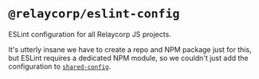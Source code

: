 # `@relaycorp/eslint-config`

ESLint configuration for all Relaycorp JS projects.

It's utterly insane we have to create a repo and NPM package just for this, but ESLint requires a dedicated NPM module, so we couldn't just add the configuration to [`shared-config`](https://github.com/relaycorp/shared-config).

